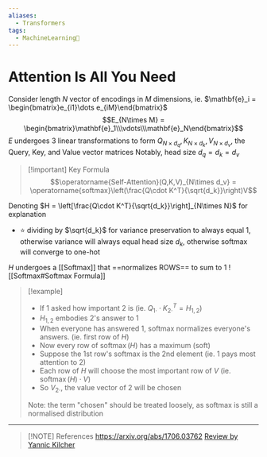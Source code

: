 ```yaml
---
aliases:
  - Transformers
tags:
  - MachineLearning🤖
---
```

# Attention Is All You Need
Consider length $N$ vector of encodings in $M$ dimensions, ie. $\mathbf{e}_i = \begin{bmatrix}e_{i1}\dots e_{iM}\end{bmatrix}$
$$E_{N\times M} = \begin{bmatrix}\mathbf{e}_1\\\vdots\\\mathbf{e}_N\end{bmatrix}$$
$E$ undergoes 3 linear transformations to form $Q_{N\times d_q}, K_{N\times d_k}, V_{N\times d_v}$, the Query, Key, and Value vector matrices
Notably, head size $d_q=d_k=d_v$


> [!important] Key Formula
> $$\operatorname{Self-Attention}(Q,K,V)_{N\times d_v} = \operatorname{softmax}\left(\frac{Q\cdot K^T}{\sqrt{d_k}}\right)V$$

Denoting $H = \left[\frac{Q\cdot K^T}{\sqrt{d_k}}\right]_{N\times N}$  for explanation
- ⭐ dividing by $\sqrt{d_k}$ for variance preservation to always equal $1$, otherwise variance will always equal head size $d_k$, otherwise softmax will converge to one-hot

$H$ undergoes a [[Softmax]] that ==normalizes ROWS== to sum to $1$
![[Softmax#Softmax Formula]]



> [!example] 
> - If 1 asked how important 2 is (ie. $Q_{1\cdot}\cdot K_{2\cdot}^T = H_{1,2}$)
> - $H_{1,2}$ embodies 2's answer to 1
> - When everyone has answered 1, softmax normalizes everyone's answers. (ie. first row of $H$)
> - Now every row of $\operatorname{softmax}(H)$ has a maximum (soft)
> - Suppose the 1st row's softmax is the 2nd element (ie. 1 pays most attention to 2)
> - Each row of $H$ will choose the most important row of $V$ (ie. $\operatorname{softmax}(H)\cdot V$)
> - So $V_{2\cdot}$, the value vector of 2 will be chosen
> 
> Note: the term "chosen" should be treated loosely, as softmax is still a normalised distribution

___
> [!NOTE] References
> https://arxiv.org/abs/1706.03762
> [Review by Yannic Kilcher](https://www.youtube.com/watch?v=iDulhoQ2pro)